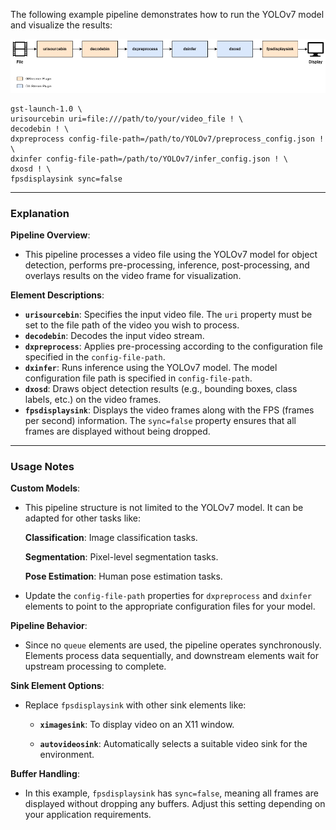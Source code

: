
The following example pipeline demonstrates how to run the YOLOv7 model and visualize the results:

![](./../../resources/object_detection.png)

```
gst-launch-1.0 \
urisourcebin uri=file:///path/to/your/video_file ! \
decodebin ! \
dxpreprocess config-file-path=/path/to/YOLOv7/preprocess_config.json ! \
dxinfer config-file-path=/path/to/YOLOv7/infer_config.json ! \
dxosd ! \
fpsdisplaysink sync=false
```

---

### **Explanation**

**Pipeline Overview**:

- This pipeline processes a video file using the YOLOv7 model for object detection, performs pre-processing, inference, post-processing, and overlays results on the video frame for visualization.

**Element Descriptions**:

- **`urisourcebin`**: Specifies the input video file. The `uri` property must be set to the file path of the video you wish to process.
- **`decodebin`**: Decodes the input video stream.
- **`dxpreprocess`**: Applies pre-processing according to the configuration file specified in the `config-file-path`.
- **`dxinfer`**: Runs inference using the YOLOv7 model. The model configuration file path is specified in `config-file-path`.
- **`dxosd`**: Draws object detection results (e.g., bounding boxes, class labels, etc.) on the video frames.
- **`fpsdisplaysink`**: Displays the video frames along with the FPS (frames per second) information. The `sync=false` property ensures that all frames are displayed without being dropped.

---

### **Usage Notes**

**Custom Models**:

- This pipeline structure is not limited to the YOLOv7 model. It can be adapted for other tasks like:

    **Classification**: Image classification tasks.

    **Segmentation**: Pixel-level segmentation tasks.

    **Pose Estimation**: Human pose estimation tasks.

- Update the `config-file-path` properties for `dxpreprocess` and `dxinfer` elements to point to the appropriate configuration files for your model.

**Pipeline Behavior**:

- Since no `queue` elements are used, the pipeline operates synchronously. Elements process data sequentially, and downstream elements wait for upstream processing to complete.

**Sink Element Options**:

- Replace `fpsdisplaysink` with other sink elements like:

    - **`ximagesink`**: To display video on an X11 window.

    - **`autovideosink`**: Automatically selects a suitable video sink for the environment.

**Buffer Handling**:

- In this example, `fpsdisplaysink` has `sync=false`, meaning all frames are displayed without dropping any buffers. Adjust this setting depending on your application requirements.
